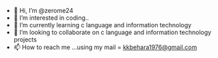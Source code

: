 - 👋 Hi, I’m @zerome24
- 👀 I’m interested in coding..
- 🌱 I’m currently learning c language and information technology
- 💞️ I’m looking to collaborate on c language and information technology projects
- 📫 How to reach me ...using my mail = kkbehara1976@gmail.com

<!---
zerome24/zerome24 is a ✨ special ✨ repository because its `README.md` (this file) appears on your GitHub profile.
You can click the Preview link to take a look at your changes.
--->
